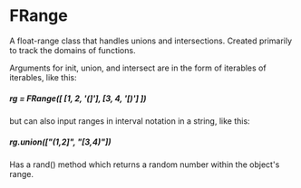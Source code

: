 # FRange

A float-range class that handles unions and intersections. Created primarily to 
track the domains of functions.

Arguments for init, union, and intersect are in the form of iterables of iterables, like this:  
##### rg = FRange(\[ \[1, 2, '(]'], \[3, 4, '\[)'] ]) 
but can also input ranges in interval notation in a string, like this:   
##### rg.union(\["(1,2]", "\[3,4)"])

Has a rand() method which returns a random number within the object's range.

